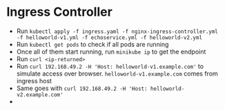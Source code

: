 # Ingress Controller

* Run `kubectl apply -f ingress.yaml -f nginx-ingress-controller.yml -f helloworld-v1.yml -f echoservice.yml -f helloworld-v2.yml`
* Run `kubectl get pods` to check if all pods are running
* Once all of them start running, run `minikube ip` to get the endpoint
* Run `curl <ip-returned>`
* Run `curl 192.168.49.2 -H 'Host: helloworld-v1.example.com'` to simulate access over browser. `helloworld-v1.example.com` comes from ingress host
* Same goes with `curl 192.168.49.2 -H 'Host: helloworld-v2.example.com'`
* 
